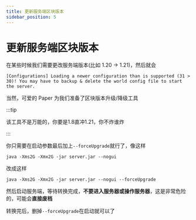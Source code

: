 ```yaml
---
title: 更新服务端区块版本
sidebar_position: 5
---
```


# 更新服务端区块版本

在某些时候我们需要更改服务端版本(比如 1.20 -> 1.21)，然后就会

```
[Configurations] Loading a newer configuration than is supported (31 > 30)! You may have to backup & delete the world config file to start the server.
```

当然，可爱的 Paper 为我们准备了区块版本升级/降级工具

:::tip

该工具不是万能的，你要是1.8直冲1.21，你不炸谁炸

:::

你只需要在启动参数最后加上`--forceUpgrade`就行了，像这样

```shell
java -Xms2G -Xmx2G -jar server.jar --nogui
```

改成这样

```shell
java -Xms2G -Xmx2G -jar server.jar --nogui --forceUpgrade
```

然后启动服务端，等待转换完成，**不要进入服务器或操作服务器**，这是非常危险的，可能会**直接废档**

转换完后，删掉`--forceUpgrade`在启动就可以了
